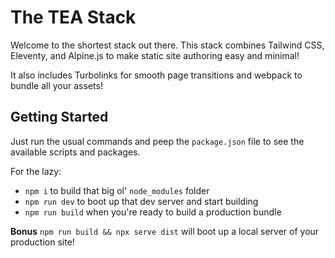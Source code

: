 # The TEA Stack

Welcome to the shortest stack out there. This stack combines Tailwind CSS, Eleventy, and Alpine.js to make static site authoring easy and minimal!

It also includes Turbolinks for smooth page transitions and webpack to bundle all your assets!

## Getting Started

Just run the usual commands and peep the `package.json` file to see the available scripts and packages.

For the lazy:

- `npm i` to build that big ol' `node_modules` folder
- `npm run dev` to boot up that dev server and start building
- `npm run build` when you're ready to build a production bundle

**Bonus**
`npm run build && npx serve dist` will boot up a local server of your production site!
